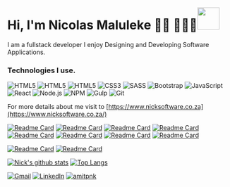 # Hi, I'm Nicolas Maluleke 👋🏾 👩🏾‍💻<img src="https://media.giphy.com/media/IfsByYYHyNlnINT46g/giphy.gif" width="50">
 
I am a fullstack developer I enjoy Designing and Developing Software Applications.

<h3>
Technologies I use.
</h3>


![HTML5](https://img.shields.io/badge/-CSharp-000000?style=flat&logo=C-Sharp)
![HTML5](https://img.shields.io/badge/-XAMARIN-000000?style=flat&logo=xamarin)
![HTML5](https://img.shields.io/badge/-HTML5-000000?style=flat&logo=HTML5)
![CSS3](https://img.shields.io/badge/-CSS3-000000?style=flat&logo=CSS3&logoColor=1572B6)
![SASS](https://img.shields.io/badge/-SASS-000000?style=flat&logo=SASS)
![Bootstrap](https://img.shields.io/badge/-Bootstrap-000000?style=flat&logo=Bootstrap&logoColor=563D7C)
![JavaScript](https://img.shields.io/badge/-JavaScript-000000?style=flat&logo=javascript)
![React](https://img.shields.io/badge/-React-000000?style=flat&logo=React)
![Node.js](https://img.shields.io/badge/-Node.js-000000?style=flat&logo=Node.js&logoColor=339933)
![NPM](https://img.shields.io/badge/-NPM-000000?style=flat&logo=NPM&logoColor=CB3837)
![Gulp](https://img.shields.io/badge/-Gulp-000000?style=flat&logo=Gulp&logoColor=CF4647)
![Git](https://img.shields.io/badge/-Git-000000?style=flat&logo=Git&logoColor=F05032)

For more details about me visit to  [https://www.nicksoftware.co.za](https://www.nicksoftware.co.za/)

[![Readme Card](https://github-readme-stats.vercel.app/api/pin/?username=hnicolus&repo=Evento)](https://github.com/hnicolus/Evento)
[![Readme Card](https://github-readme-stats.vercel.app/api/pin/?username=hnicolus&repo=zero1five)](https://github.com/hnicolus/zero1five)
[![Readme Card](https://github-readme-stats.vercel.app/api/pin/?username=hnicolus&repo=Tawkto.OrchardCore)](https://github.com/hnicolus/Tawkto.OrchardCore)
[![Readme Card](https://github-readme-stats.vercel.app/api/pin/?username=hnicolus&repo=Restream)](https://github.com/hnicolus/Restream)
[![Readme Card](https://github-readme-stats.vercel.app/api/pin/?username=hnicolus&repo=CodeClinic)](https://github.com/hnicolus/CodeClinic)
[![Readme Card](https://github-readme-stats.vercel.app/api/pin/?username=hnicolus&repo=SortMyDownloadsService)](https://github.com/hnicolus/SortMyDownloadsService)
[![Readme Card](https://github-readme-stats.vercel.app/api/pin/?username=hnicolus&repo=memory-game)](https://github.com/hnicolus/memory-game)
[![Readme Card](https://github-readme-stats.vercel.app/api/pin/?username=hnicolus&repo=SuggestionBot)](https://github.com/hnicolus/SuggestionBot)

[![Readme Card](https://github-readme-stats.vercel.app/api/pin/?username=hnicolus&repo=invoice-kit)](https://github.com/hnicolus/invoice-kit)
[![Readme Card](https://github-readme-stats.vercel.app/api/pin/?username=hnicolus&repo=Covid-Doctor)](https://github.com/hnicolus/Covid-Doctor)

[![Nick's github stats](https://github-readme-stats.vercel.app/api?username=hnicolus&hide=contribs,issues,prs)](https://github.com/anuraghazra/github-readme-stats)
[![Top Langs](https://github-readme-stats.vercel.app/api/top-langs/?username=hnicolus&layout=compact)](https://github.com/hnicolus/github-readme-stats)


<!--
[![Top Langs](https://github-readme-stats.vercel.app/api/top-langs/?username=hnicolus&langs_count=10&layout=compact)](https://github.com/anuraghazra/github-readme-stats)
-->
<a href="mailto:nicolusmaluleke@gmail.com"><img src="https://img.shields.io/badge/-Gmail-c14438?style=flat-square&logo=Gmail&logoColor=white&link=mailto:nicolusmaluleke@gmail.com" alt="Gmail"></a>
<a href="https://www.linkedin.com/in/nicolas-maluleke-81a698191/?originalSubdomain=in"><img src="https://img.shields.io/badge/LinkedIn-%230077B5.svg?&style=flat-square&logo=linkedin&logoColor=white" alt="LinkedIn"></a>
<a href="https://github.com/hnicolus?tab=repositories"> <img src="https://komarev.com/ghpvc/?username=amitpnk" alt="amitpnk" /> </a>
